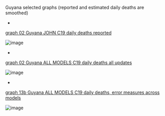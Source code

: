 Guyana selected graphs (reported and estimated daily deaths are smoothed) 

*

[graph 02 Guyana JOHN C19 daily deaths reported](https://github.com/pourmalek/CovidLongitudinal/blob/main/output/countries/Guyana/graph%2002%20Guyana%20JOHN%20C19%20daily%20deaths%20reported.pdf)

![image](https://github.com/pourmalek/CovidLongitudinal/assets/30849720/4a547097-35c3-4246-af38-4ef74f01505c)

*

[graph 02 Guyana ALL MODELS C19 daily deaths all updates](https://github.com/pourmalek/CovidLongitudinal/blob/main/output/countries/Guyana/graph%2002%20Guyana%20ALL%20MODELS%20C19%20daily%20deaths%20all%20updates.pdf)

![image](https://github.com/pourmalek/CovidLongitudinal/assets/30849720/b17f5676-b496-4d45-90a9-a1a1e9e2c6fc)

*

[graph 13b Guyana ALL MODELS C19 daily deaths, error measures across models](https://github.com/pourmalek/CovidLongitudinal/blob/main/output/countries/Guyana/graph%2013b%20Guyana%20ALL%20MODELS%20C19%20daily%20deaths%2C%20error%20measures%20across%20models.pdf)

![image](https://github.com/pourmalek/CovidLongitudinal/assets/30849720/a926f164-5606-40d2-84c6-396652c7d64a)
